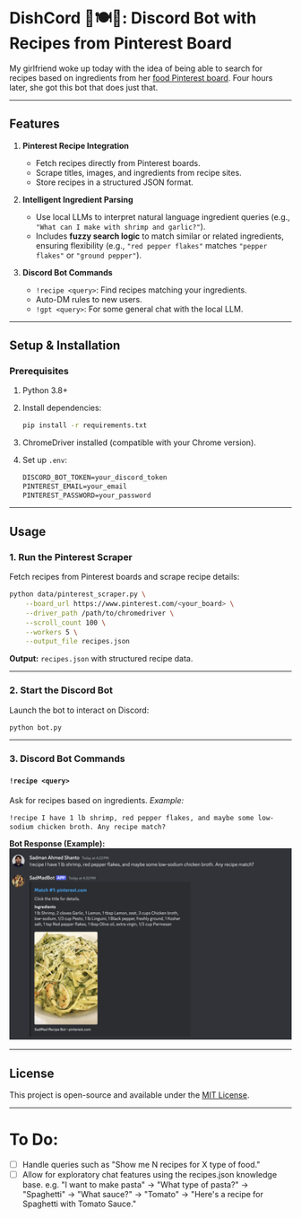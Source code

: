 # DishCord 📍🍽️🤖: Discord Bot with Recipes from Pinterest Board

My girlfriend woke up today with the idea of being able to search for recipes based on ingredients from her [food Pinterest board](https://www.pinterest.com/madihowa/foods/). Four hours later, she got this bot that does just that.

---

## Features

1. **Pinterest Recipe Integration**

   - Fetch recipes directly from Pinterest boards.
   - Scrape titles, images, and ingredients from recipe sites.
   - Store recipes in a structured JSON format.

2. **Intelligent Ingredient Parsing**

   - Use local LLMs to interpret natural language ingredient queries (e.g., `"What can I make with shrimp and garlic?"`).
   - Includes **fuzzy search logic** to match similar or related ingredients, ensuring flexibility (e.g., `"red pepper flakes"` matches `"pepper flakes"` or `"ground pepper"`).

3. **Discord Bot Commands**

   - `!recipe <query>`: Find recipes matching your ingredients.
   - Auto-DM rules to new users.
   - `!gpt <query>`: For some general chat with the local LLM.

---

## Setup & Installation

### Prerequisites

1. Python 3.8+
2. Install dependencies:

   ```bash
   pip install -r requirements.txt
   ```

3. ChromeDriver installed (compatible with your Chrome version).

4. Set up `.env`:
   ```plaintext
   DISCORD_BOT_TOKEN=your_discord_token
   PINTEREST_EMAIL=your_email
   PINTEREST_PASSWORD=your_password
   ```

---

## Usage

### **1. Run the Pinterest Scraper**

Fetch recipes from Pinterest boards and scrape recipe details:

```bash
python data/pinterest_scraper.py \
    --board_url https://www.pinterest.com/<your_board> \
    --driver_path /path/to/chromedriver \
    --scroll_count 100 \
    --workers 5 \
    --output_file recipes.json
```

**Output:** `recipes.json` with structured recipe data.

---

### **2. Start the Discord Bot**

Launch the bot to interact on Discord:

```bash
python bot.py
```

---

### **3. Discord Bot Commands**

#### `!recipe <query>`

Ask for recipes based on ingredients.
_Example:_

```
!recipe I have 1 lb shrimp, red pepper flakes, and maybe some low-sodium chicken broth. Any recipe match?
```

**Bot Response (Example):**
![Recipe Bot Response](images/test.png)

---

## License

This project is open-source and available under the [MIT License](LICENSE).

---

# To Do:

- [ ] Handle queries such as "Show me N recipes for X type of food."
- [ ] Allow for exploratory chat features using the recipes.json knowledge base. e.g. "I want to make pasta" -> "What type of pasta?" -> "Spaghetti" -> "What sauce?" -> "Tomato" -> "Here's a recipe for Spaghetti with Tomato Sauce."
